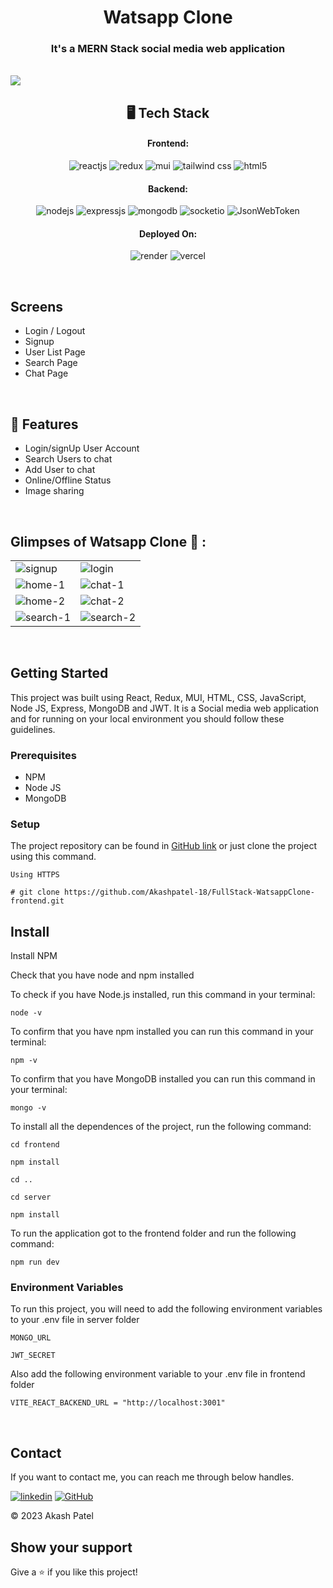 <h1 align="center">Watsapp Clone</h1>

<h3 align="center">It's a MERN Stack social media web application</h3>

<br />
<img src="https://github.com/Akashpatel-18/FullStack-WatsappClone/assets/125431325/7dae2c4d-4d7b-458a-b451-269af6fdc4b7">
<br />
<h2 align="center">🖥️ Tech Stack</h2>


<h4 align="center">Frontend:</h4>

<p align="center">
  <img src="https://img.shields.io/badge/React-20232A?style=for-the-badge&logo=react&logoColor=61DAFB" alt="reactjs" />
  <img src="https://img.shields.io/badge/Context_API-764ABC?style=for-the-badge&logoColor=white" alt="redux" />
  <img src="https://img.shields.io/badge/Mui-ddd?style=for-the-badge&logo=mui&logoColor=blue" alt="mui" />
  <img src="https://img.shields.io/badge/tailwindcss-06B6D4?style=for-the-badge&logo=tailwindcss&logoColor=white" alt="tailwind css" />
  <img src="https://img.shields.io/badge/HTML5-E34F26?style=for-the-badge&logo=html5&logoColor=white" alt="html5" />
</p>


<h4 align="center">Backend:</h4>

<p align="center">
  <img src="https://img.shields.io/badge/Node.js-339933?style=for-the-badge&logo=nodedotjs&logoColor=white" alt="nodejs" />
  <img src="https://img.shields.io/badge/Express.js-000000?style=for-the-badge&logo=express&logoColor=white" alt="expressjs" />
  <img src="https://img.shields.io/badge/MongoDB-4EA94B?style=for-the-badge&logo=mongodb&logoColor=white" alt="mongodb" />
  <img src="https://img.shields.io/badge/socket.io-010101?style=for-the-badge&logo=socket.io&logoColor=white" alt="socketio" />
  <img src="https://img.shields.io/badge/JWT-FBBA00?style=for-the-badge&logo=JSON%20web%20tokens&logoColor=white" alt="JsonWebToken" />
</p>

<h4 align="center">Deployed On:</h4>

<p align="center">
  <img src="https://img.shields.io/badge/render-46E3B7?style=for-the-badge&logo=render&logoColor=white" alt="render" />
  <img src="https://img.shields.io/badge/vercel-000000?style=for-the-badge&logo=vercel&logoColor=white" alt="vercel" />
</p>

<br/>

## Screens
- Login / Logout
- Signup
- User List Page
- Search Page
- Chat Page

<br />

## 🚀 Features
- Login/signUp User Account
- Search Users to chat
- Add User to chat
- Online/Offline Status
- Image sharing

<br />


## Glimpses of Watsapp Clone 🙈 :


<table>
  <tr>
    <td><img src="https://github.com/Akashpatel-18/FullStack-WatsappClone-frontend/assets/125431325/835ffa11-5111-4e92-92b8-7610dd91ad8b" alt="signup" /></td>
    <td><img src="https://github.com/Akashpatel-18/FullStack-WatsappClone-frontend/assets/125431325/d1ffd2ab-863f-4a79-8f42-6e4883f2df30" alt="login" /></td>
  </tr>
  <tr>
    <td><img src="https://github.com/Akashpatel-18/FullStack-WatsappClone-frontend/assets/125431325/0fd9360f-cbd4-45e3-b690-affbe262016c" alt="home-1" /></td>
    <td><img src="https://github.com/Akashpatel-18/FullStack-WatsappClone-frontend/assets/125431325/c3ea4dd4-eb69-4d4b-b1e8-22cdf65e14ab" alt="chat-1" /></td>
  </tr>
  <tr>
    <td><img src="https://github.com/Akashpatel-18/FullStack-WatsappClone-frontend/assets/125431325/d80819f4-2ae2-4975-bbbc-86f524095ba4" alt="home-2" /></td>
    <td><img src="https://github.com/Akashpatel-18/FullStack-WatsappClone-frontend/assets/125431325/28121ef1-692c-4a85-aedc-87a3e0b8d05e" alt="chat-2" /></td>
  </tr>
  <tr>
    <td><img src="https://github.com/Akashpatel-18/FullStack-WatsappClone-frontend/assets/125431325/e3ef3a8f-76ce-43b0-ac59-7ddedd09d80a" alt="search-1" /></td>
    <td><img src="https://github.com/Akashpatel-18/FullStack-WatsappClone-frontend/assets/125431325/b659ca18-9351-4f19-b8e9-c31c83d39c2f" alt="search-2" /></td>
  </tr>

</table>

<br />

## Getting Started

This project was built using React, Redux, MUI, HTML, CSS, JavaScript, Node JS, Express, MongoDB and JWT. It is a Social media web application and for running on your local environment you should follow these guidelines.


### Prerequisites

- NPM
- Node JS
- MongoDB

### Setup


The project repository can be found in [GitHub link](https://github.com/Akashpatel-18/FullStack-WatsappClone-frontend) or just clone the project using this command.


```
Using HTTPS

# git clone https://github.com/Akashpatel-18/FullStack-WatsappClone-frontend.git
```


## Install

Install NPM

Check that you have node and npm installed

To check if you have Node.js installed, run this command in your terminal:


```
node -v
```

To confirm that you have npm installed you can run this command in your terminal:


```
npm -v
```

To confirm that you have MongoDB installed you can run this command in your terminal:


```
mongo -v
```


To install all the dependences of the project, run the following command:


```
cd frontend

npm install

cd ..

cd server

npm install
```


To run the application got to the frontend folder and run the following command:

```
npm run dev
```

### Environment Variables

To run this project, you will need to add the following environment variables to your .env file in server folder

`MONGO_URL`

`JWT_SECRET`

Also add the following environment variable to your .env file in frontend folder

```
VITE_REACT_BACKEND_URL = "http://localhost:3001"
```
<br />


## Contact

If you want to contact me, you can reach me through below handles.

[![linkedin](https://img.shields.io/badge/Akash_Patel-0077B5?style=for-the-badge&logo=linkedin&logoColor=white)](https://www.linkedin.com/in/akash-patel-489ba526b/)
[![GitHub](https://img.shields.io/badge/Akash_Patel-20232A?style=for-the-badge&logo=Github&logoColor=white)](https://github.com/Akashpatel-18)

© 2023 Akash Patel



## Show your support

Give a ⭐️ if you like this project!
